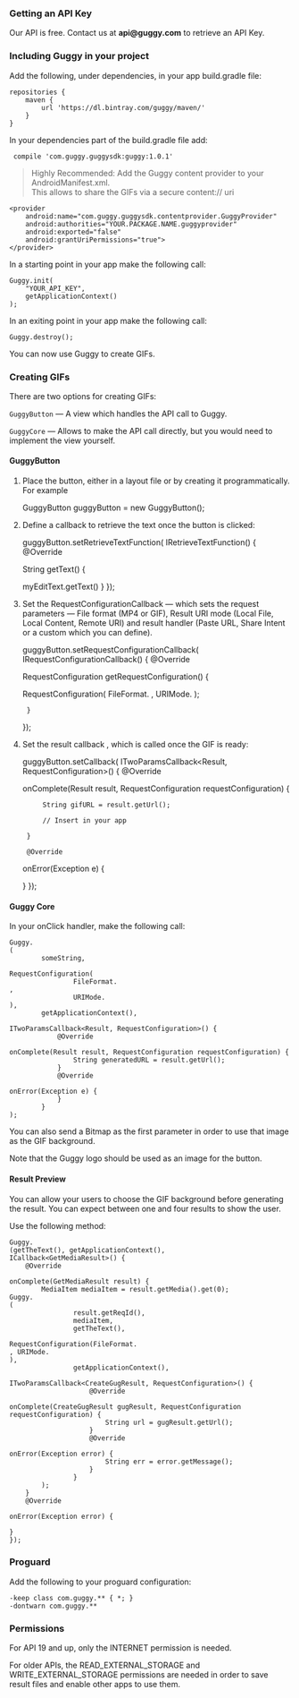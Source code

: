 ### Getting an API Key
Our API is free. Contact us at __api@guggy.com__ to retrieve an API Key.

### Including Guggy in your project

Add the following, under dependencies, in your app build.gradle file:
````
repositories {
    maven {
        url 'https://dl.bintray.com/guggy/maven/'
    }
}
````

In your dependencies part of the build.gradle file add:

     compile 'com.guggy.guggysdk:guggy:1.0.1'

> Highly Recommended: Add the Guggy content provider to your
AndroidManifest.xml. <br> This allows to share the GIFs via a secure content://
uri

    <provider
        android:name="com.guggy.guggysdk.contentprovider.GuggyProvider"
        android:authorities="YOUR.PACKAGE.NAME.guggyprovider"
        android:exported="false"
        android:grantUriPermissions="true">
    </provider>

In a starting point in your app make the following call:
````
Guggy.init(
    "YOUR_API_KEY",
    getApplicationContext()
);
````

In an exiting point in your app make the following call:

````
Guggy.destroy();
````

You can now use Guggy to create GIFs.

### Creating GIFs

There are two options for creating GIFs:

`GuggyButton` — A view which handles the API call to Guggy.

`GuggyCore` — Allows to make the API call directly, but you
would need to implement the view yourself.

#### GuggyButton

1.  Place the button, either in a layout file or by creating it programmatically.
For example

    GuggyButton guggyButton = new GuggyButton();

2. Define a callback to retrieve the text once the button is clicked:

    guggyButton.setRetrieveTextFunction(
    IRetrieveTextFunction() {
        @Override

    String getText() {

    myEditText.getText()
        }
    });

3. Set the RequestConfigurationCallback — which sets the request parameters —
File format (MP4 or GIF), Result URI mode (Local File, Local Content, Remote
URI) and result handler (Paste URL, Share Intent or a custom which you can
define).

    guggyButton.setRequestConfigurationCallback(
    IRequestConfigurationCallback() {
        @Override

    RequestConfiguration getRequestConfiguration() {


    RequestConfiguration(
                    FileFormat.
    ,
                    URIMode.
    );

        }
    });

4. Set the result callback , which is called once the GIF is ready:

    guggyButton.setCallback(
    ITwoParamsCallback<Result, RequestConfiguration>() {
        @Override

    onComplete(Result result, RequestConfiguration requestConfiguration) {

            String gifURL = result.getUrl();

            // Insert in your app

        }

        @Override

    onError(Exception e) {

    }
    });

#### Guggy Core

In your onClick handler, make the following call:

    Guggy.
    (
            someString,

    RequestConfiguration(
                    FileFormat.
    ,
                    URIMode.
    ),
            getApplicationContext(),

    ITwoParamsCallback<Result, RequestConfiguration>() {
                @Override

    onComplete(Result result, RequestConfiguration requestConfiguration) {
                    String generatedURL = result.getUrl();
                }
                @Override

    onError(Exception e) {
                }
            }
    );

You can also send a Bitmap as the first parameter in order to use that image as
the GIF background.

Note that the Guggy logo should be used as an image for the button.

#### Result Preview

You can allow your users to choose the GIF background before generating the
result. You can expect between one and four results to show the user.

Use the following method:

    Guggy.
    (getTheText(), getApplicationContext(),
    ICallback<GetMediaResult>() {
        @Override

    onComplete(GetMediaResult result) {
            MediaItem mediaItem = result.getMedia().get(0);
    Guggy.
    (
                    result.getReqId(),
                    mediaItem,
                    getTheText(),

    RequestConfiguration(FileFormat.
    , URIMode.
    ),
                    getApplicationContext(),

    ITwoParamsCallback<CreateGugResult, RequestConfiguration>() {
                        @Override

    onComplete(CreateGugResult gugResult, RequestConfiguration requestConfiguration) {
                            String url = gugResult.getUrl();
                        }
                        @Override

    onError(Exception error) {
                            String err = error.getMessage();
                        }
                    }
            );
        }
        @Override

    onError(Exception error) {

    }
    });

### Proguard

Add the following to your proguard configuration:

    -keep class com.guggy.** { *; }
    -dontwarn com.guggy.**

### Permissions

For API 19 and up, only the INTERNET permission is needed.

For older APIs, the READ_EXTERNAL_STORAGE and WRITE_EXTERNAL_STORAGE permissions
are needed in order to save result files and enable other apps to use them.
